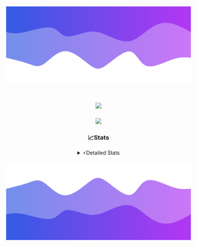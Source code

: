 ![Header](./header.png)
<div align="center">

<h1 align="center">
  <a href="https://git.io/typing-svg">
    <img src="https://readme-typing-svg.herokuapp.com/?lines=Hello,+There!+%F0%9F%91%8B;This+is+chicho.;Owner+on+Ocean;&center=true&size=25">
  </a>
</h1>
  
<p align="center">
  <img src="https://lanyard.cnrad.dev/api/852683595378196480" />
</p>

### 📈Stats
<details>
    <summary> ⚡Detailed Stats</summary>
    <br/>

<!--START_SECTION:waka-->
![Code Time](http://img.shields.io/badge/Code%20Time-1%2C059%20hrs%2011%20mins-blue)

![Profile Views](http://img.shields.io/badge/Profile%20Views-2-blue)

**🐱 My GitHub Data** 

> 📦 188.9 kB Used in GitHub's Storage 
 > 
> 🏆 0 Contributions in the Year 2025
 > 
> 🚫 Not Opted to Hire
 > 
> 📜 15 Public Repositories 
 > 
> 🔑 13 Private Repositories 
 > 
**I'm a Night 🦉** 

```text
🌞 Morning                24 commits          █░░░░░░░░░░░░░░░░░░░░░░░░   04.50 % 
🌆 Daytime                72 commits          ███░░░░░░░░░░░░░░░░░░░░░░   13.51 % 
🌃 Evening                239 commits         ███████████░░░░░░░░░░░░░░   44.84 % 
🌙 Night                  198 commits         █████████░░░░░░░░░░░░░░░░   37.15 % 
```
📅 **I'm Most Productive on Friday** 

```text
Monday                   28 commits          █░░░░░░░░░░░░░░░░░░░░░░░░   05.25 % 
Tuesday                  115 commits         █████░░░░░░░░░░░░░░░░░░░░   21.58 % 
Wednesday                83 commits          ████░░░░░░░░░░░░░░░░░░░░░   15.57 % 
Thursday                 72 commits          ███░░░░░░░░░░░░░░░░░░░░░░   13.51 % 
Friday                   126 commits         ██████░░░░░░░░░░░░░░░░░░░   23.64 % 
Saturday                 61 commits          ███░░░░░░░░░░░░░░░░░░░░░░   11.44 % 
Sunday                   48 commits          ██░░░░░░░░░░░░░░░░░░░░░░░   09.01 % 
```


📊 **This Week I Spent My Time On** 

```text
🕑︎ Time Zone: America/Argentina/Buenos_Aires

💬 Programming Languages: 
TypeScript               14 hrs 17 mins      ████████████████████████░   94.33 % 
JSON                     22 mins             █░░░░░░░░░░░░░░░░░░░░░░░░   02.43 % 
Python                   15 mins             ░░░░░░░░░░░░░░░░░░░░░░░░░   01.74 % 
Other                    6 mins              ░░░░░░░░░░░░░░░░░░░░░░░░░   00.76 % 
JavaScript               3 mins              ░░░░░░░░░░░░░░░░░░░░░░░░░   00.42 % 

🔥 Editors: 
Cursor                   15 hrs 9 mins       █████████████████████████   100.00 % 

🐱‍💻 Projects: 
ocean-backend            15 hrs 9 mins       █████████████████████████   100.00 % 

💻 Operating System: 
Windows                  15 hrs 9 mins       █████████████████████████   100.00 % 
```

**I Mostly Code in JavaScript** 

```text
JavaScript               8 repos             ██████░░░░░░░░░░░░░░░░░░░   24.24 % 
HTML                     7 repos             █████░░░░░░░░░░░░░░░░░░░░   21.21 % 
TypeScript               4 repos             ███░░░░░░░░░░░░░░░░░░░░░░   12.12 % 
Astro                    2 repos             ██░░░░░░░░░░░░░░░░░░░░░░░   06.06 % 
SCSS                     1 repo              █░░░░░░░░░░░░░░░░░░░░░░░░   03.03 % 
```




 Last Updated on 16/02/2025 01:17:26 UTC
<!--END_SECTION:waka-->
</details>

![Footer](./footer.png)
